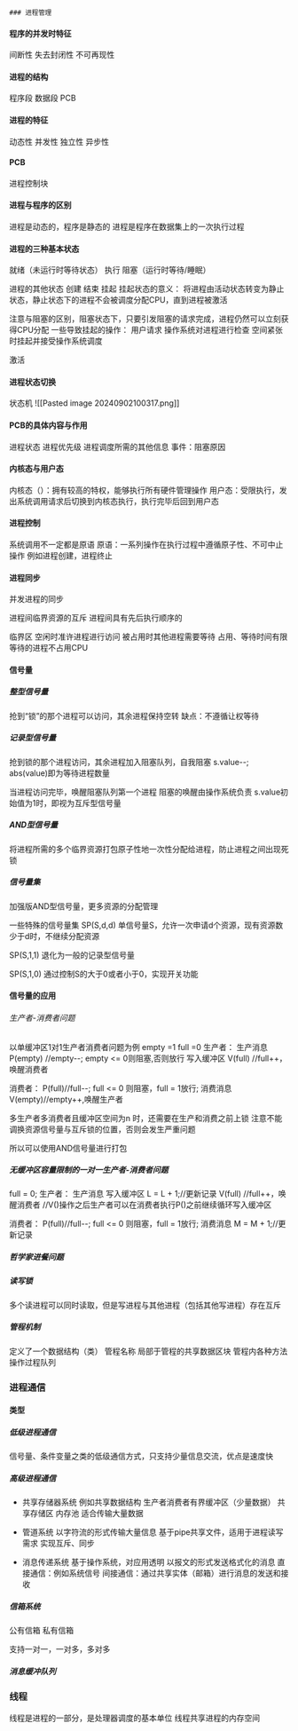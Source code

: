 	### 进程管理

#### 程序的并发时特征
间断性
失去封闭性
不可再现性


#### 进程的结构
程序段
数据段
PCB

#### 进程的特征
动态性
并发性
独立性
异步性

#### PCB
进程控制块

#### 进程与程序的区别
进程是动态的，程序是静态的
进程是程序在数据集上的一次执行过程

#### 进程的三种基本状态
就绪（未运行时等待状态）
执行
阻塞（运行时等待/睡眠）

进程的其他状态
创建
结束
挂起
挂起状态的意义：
将进程由活动状态转变为静止状态，静止状态下的进程不会被调度分配CPU，直到进程被激活

注意与阻塞的区别，阻塞状态下，只要引发阻塞的请求完成，进程仍然可以立刻获得CPU分配
一些导致挂起的操作：
用户请求
操作系统对进程进行检查
空间紧张时挂起并接受操作系统调度


激活


#### 进程状态切换

状态机
![[Pasted image 20240902100317.png]]


#### PCB的具体内容与作用
进程状态
进程优先级
进程调度所需的其他信息
事件：阻塞原因


#### 内核态与用户态
内核态（）：拥有较高的特权，能够执行所有硬件管理操作
用户态：受限执行，发出系统调用请求后切换到内核态执行，执行完毕后回到用户态



#### 进程控制
系统调用不一定都是原语
原语：一系列操作在执行过程中遵循原子性、不可中止操作
例如进程创建，进程终止



#### 进程同步
并发进程的同步


进程间临界资源的互斥
进程间具有先后执行顺序的

临界区
空闲时准许进程进行访问
被占用时其他进程需要等待
占用、等待时间有限
等待的进程不占用CPU



#### 信号量
##### 整型信号量
抢到“锁”的那个进程可以访问，其余进程保持空转
缺点：不遵循让权等待


##### 记录型信号量
抢到锁的那个进程访问，其余进程加入阻塞队列，自我阻塞
s.value--;
abs(value)即为等待进程数量

当进程访问完毕，唤醒阻塞队列第一个进程
阻塞的唤醒由操作系统负责
s.value初始值为1时，即视为互斥型信号量


##### AND型信号量
将进程所需的多个临界资源打包原子性地一次性分配给进程，防止进程之间出现死锁

##### 信号量集
加强版AND型信号量，更多资源的分配管理

一些特殊的信号量集
SP(S,d,d)
单信号量S，允许一次申请d个资源，现有资源数少于d时，不继续分配资源

SP(S,1,1)
退化为一般的记录型信号量

SP(S,1,0)
	通过控制S的大于0或者小于0，实现开关功能


#### 信号量的应用




###### 生产者-消费者问题

以单缓冲区1对1生产者消费者问题为例
empty =1 full =0 
生产者：
生产消息
P(empty) //empty--; empty <= 0则阻塞,否则放行
写入缓冲区
V(full) //full++，唤醒消费者


消费者：
P(full)//full--; full <= 0 则阻塞，full = 1放行;
消费消息
V(empty)//empty++,唤醒生产者

多生产者多消费者且缓冲区空间为n 时，还需要在生产和消费之前上锁
注意不能调换资源信号量与互斥锁的位置，否则会发生严重问题


所以可以使用AND信号量进行打包

##### 无缓冲区容量限制的一对一生产者-消费者问题
full = 0;
生产者：
生产消息
写入缓冲区
L = L + 1;//更新记录
V(full) //full++，唤醒消费者
//V()操作之后生产者可以在消费者执行P()之前继续循环写入缓冲区


消费者：
P(full)//full--; full <= 0 则阻塞，full = 1放行;
消费消息
M = M + 1;//更新记录


##### 哲学家进餐问题

##### 读写锁
多个读进程可以同时读取，但是写进程与其他进程（包括其他写进程）存在互斥




##### 管程机制
定义了一个数据结构（类）
管程名称
局部于管程的共享数据区块
管程内各种方法
操作过程队列


### 进程通信


#### 类型

##### 低级进程通信
信号量、条件变量之类的低级通信方式，只支持少量信息交流，优点是速度快
##### 高级进程通信

- 共享存储器系统
			例如共享数据结构 生产者消费者有界缓冲区（少量数据）
			共享存储区 内存池
			适合传输大量数据

- 管道系统
		以字符流的形式传输大量信息
		基于pipe共享文件，适用于进程读写需求
		实现互斥、同步

- 消息传递系统
		基于操作系统，对应用透明
		以报文的形式发送格式化的消息
		直接通信：例如系统信号
		间接通信：通过共享实体（邮箱）进行消息的发送和接收



##### 信箱系统
公有信箱
私有信箱

支持一对一，一对多，多对多


##### 消息缓冲队列







### 线程
线程是进程的一部分，是处理器调度的基本单位
线程共享进程的内存空间
